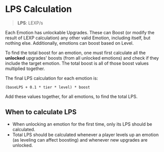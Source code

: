 # LPS Calculation

> **LPS**: LEXP/s

Each Emotion has unlockable Upgrades. These can Boost (or modify the result of LEXP calculation) any other valid Emotion, including itself, but nothing else. Additionally, emotions can boost based on Level.

To find the total boost for an emotion, one must first calculate all the **unlocked** upgrades' boosts (from all unlocked emotions) and check if they include the target emotion. The total boost is all of those boost values multiplied together.

The final LPS calculation for each emotion is:

`(baseLPS + 0.1 * tier * level) * boost`

Add these values together, for all emotions, to find the total LPS.

## When to calculate LPS

- When unlocking an emotion for the first time, only its LPS should be calculated.
- Total LPS should be calculated whenever a player levels up an emotion (as leveling can affect boosting) and whenever new upgrades are unlocked.